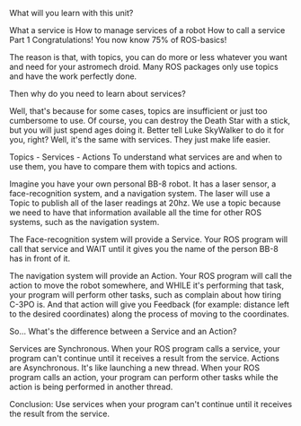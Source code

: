 What will you learn with this unit?

What a service is
How to manage services of a robot
How to call a service
Part 1
Congratulations! You now know 75% of ROS-basics!

The reason is that, with topics, you can do more or less whatever you want and need for your astromech droid. 
Many ROS packages only use topics and have the work perfectly done.

Then why do you need to learn about services?

Well, that's because for some cases, topics are insufficient or just too cumbersome to use. 
Of course, you can destroy the Death Star with a stick, but you will just spend ages doing it. 
Better tell Luke SkyWalker to do it for you, right? Well, it's the same with services. They just make life easier.

Topics - Services - Actions
To understand what services are and when to use them, you have to compare them with topics and actions.

Imagine you have your own personal BB-8 robot. It has a laser sensor, a face-recognition system, 
and a navigation system. The laser will use a Topic to publish all of the laser readings at 20hz. 
We use a topic because we need to have that information available all the time for other ROS systems, such as the navigation system.

The Face-recognition system will provide a Service. Your ROS program will call that service 
and WAIT until it gives you the name of the person BB-8 has in front of it.

The navigation system will provide an Action. Your ROS program will call the action to move the robot somewhere, 
and WHILE it's performing that task, your program will perform other tasks, such as complain about how tiring C-3PO is. 
And that action will give you Feedback (for example: distance left to the desired coordinates) along the process of moving to the coordinates.

So... What's the difference between a Service and an Action?

Services are Synchronous. When your ROS program calls a service, your program can't continue until it receives a result from the service.
Actions are Asynchronous. It's like launching a new thread. When your ROS program calls an action, 
your program can perform other tasks while the action is being performed in another thread.

Conclusion: Use services when your program can't continue until it receives the result from the service.
